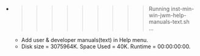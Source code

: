 * >>>>>>>>> Running inst-min-win-jwm-help-manuals-text.sh ...
  * Add user & developer manuals(text) in Help menu.
  * Disk size = 3075964K. Space Used = 40K. Runtime = 00:00:00:00.
